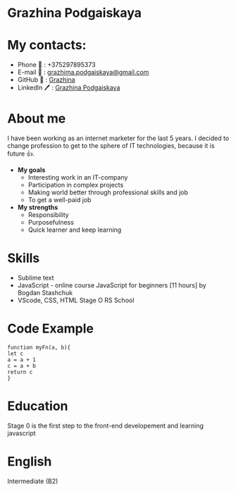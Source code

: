 # Grazhina Podgaiskaya

# My contacts:
* Phone 📱 : +375297895373
* E-mail 📧 : grazhima.podgaiskaya@gmail.com
* GitHub 📁 : [Grazhina](https://github.com/Grazhina/)
* LinkedIn 🖊️ : [Grazhina Podgaiskaya](https://www.linkedin.com/in/grazhina-podgaiskaya/) 

# About me
I have been working as an internet marketer for the last 5 years. I decided to change profession to get to the sphere of IT technologies, because it is future 👍.
* **My goals**
    + Interesting work in an IT-company
    + Participation in complex projects
    + Making world better through professional skills and job
    + To get a well-paid job 
* **My strengths**
    + Responsibility
    + Purposefulness
    + Quick learner and keep learning

# Skills
* Sublime text
* JavaScript - online course JavaScript for beginners [11 hours] by Bogdan Stashchuk
* VScode, CSS, HTML Stage O RS School

# Code Example
```
function myFn(a, b){
let c
a = a + 1
c = a + b
return c
}
```

# Education
Stage 0 is the first step to the front-end developement and learning javascript

# English 
Intermediate (B2)
